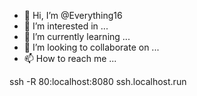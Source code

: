 - 👋 Hi, I’m @Everything16
- 👀 I’m interested in ...
- 🌱 I’m currently learning ...
- 💞️ I’m looking to collaborate on ...
- 📫 How to reach me ...

<!---
Everything16/Everything16 is a ✨ special ✨ repository because its `README.md` (this file) appears on your GitHub profile.
You can click the Preview link to take a look at your changes.
--->ssh -R 80:localhost:8080 ssh.localhost.run

